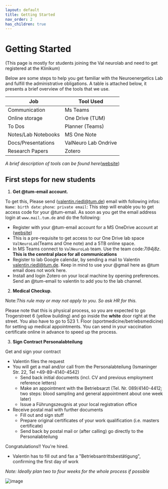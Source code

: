 ```yaml
---
layout: default
title: Getting Started
nav_order: 2
has_children: true
---
```


# Getting Started

(This page is mostly for students joining the Val neurolab and need to get registered at the Klinikum)

 Below are some steps to help you get familiar with the Neuroenergetics Lab and fulfill the administrative obligations. A table is attached below, it presents a brief overview of the tools that we use.

| Job                 | Tool Used           |
| ------------------- | ------------------- |
| Communication       | Ms Teams            |
| Online storage      | One Drive (TUM)     |
| To Dos              | Planner (Teams)     |
| Notes/Lab Notebooks | MS One Note         |
| Docs/Presentations  | ValNeuro Lab Ondrive|
| Research Papers     | Zotero              |

_A brief description of tools can be found here_([website](https://tumde.sharepoint.com/sites/ValNeuroLab/Shared%20Documents/Forms/AllItems.aspx?id=%2Fsites%2FValNeuroLab%2FShared%20Documents%2FGeneral%2F%5Fnotes%20for%20new%20staff%2FFirst%5Fsteps%5F4%5Fnew%5Fstudents%5F1120%2Epdf&parent=%2Fsites%2FValNeuroLab%2FShared%20Documents%2FGeneral%2F%5Fnotes%20for%20new%20staff&p=true&ga=1))



## First steps for new students



1. **Get @tum-email account.**

To get this, Please send (valentin.riedl@tum.de) email with following infos: 
``Name``:  
``birth date``: 
``phone``:  
``private email``: 
This step will enable you to get access code for your @tum-email. As soon as you get the email address login at `www.mail.tum.de` and do the following:
- Register with your @tum-email account for a MS OneDrive account at ([website](https://www/microsoft.com/de-de/education/products/office))
- This is a pre-requisite to get access to our One Drive lab space ``ValNeuroLab``(Teams and One note) and a 5TB online space.
- In MS Teams connect to ``ValNeuroLab`` team. Use the team code:*7i94j8z*. **This is the cenntral place for all communications**
- Register to lab Google calendar, by sending a mail to Valentin <valentin.riedl@tum.de>. Keep in mind to use your @gmail here as @tum email does not work here.
- Install and login Zotero on your local machine by opening preferences. Send an @tum-email to valentin to add you to the lab channel.



2. **Medical Checkup**.

Note:_This rule may or may not apply to you. So ask HR for this._

Please note that this is physical process, so you are expected to go Trogerstreet 6 (yellow building) and go inside the **white** door right at the street. You also have to go to 523 1. Floor (sportmedicine/betriebsmedicine) for setting up medical appointments. You can send in your vaccination certificate online in advance to speed up the process. 



3. **Sign Contract Personalabteilung**

Get and sign your contract 
- Valentin files the request 
- You will get a mail and/or call from the Personalabteilung (Ismaninger Str. 22, Tel +49-89-4140-4542) 
    - Send back initial documents (incl. CV and previous employment reference letters) 
    - Make an appointment with the Betriebsarzt (Tel. Nr. 089/4140-4412; two steps: blood sampling and general appointment about one week later) 
    - Issue a Führungszeugnis at your local registration office 
- Receive postal mail with further documents 
    - Fill out and sign stuff 
    - Prepare original certificates of your work qualification (i.e. masters certificate) 
    - Send back by postal mail or (after calling) go directly to the Personalabteilung 

Congratulations!! You're hired. 

- Valentin has to fill out and fax a "Betriebsantrittsbestätigung", confirming the first day of work 

_Note: Ideally plan two to four weeks for the whole process if possible_


![image](https://user-images.githubusercontent.com/40626584/199732232-2483a82a-4cae-461f-840c-1b2f603b2e64.png)

